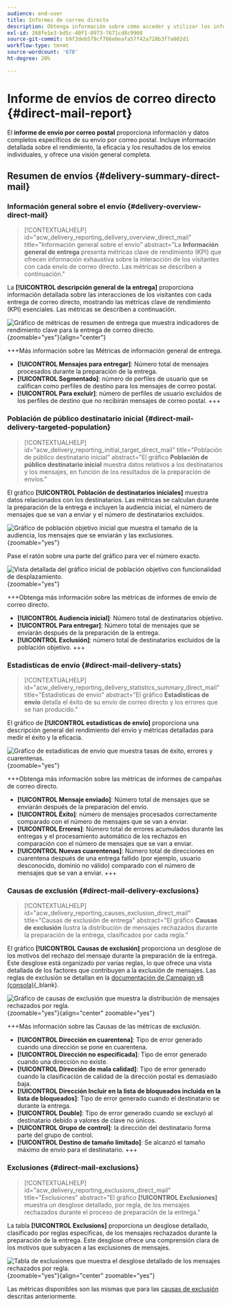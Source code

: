 ```yaml
---
audience: end-user
title: Informes de correo directo
description: Obtenga información sobre cómo acceder y utilizar los informes de correo directo
exl-id: 268fe1e3-bd5c-40f1-8973-7671cd8c9960
source-git-commit: b9f3deb579cf786e0eafa57f42a728b3f7a002d1
workflow-type: tm+mt
source-wordcount: '678'
ht-degree: 20%

---
```


# Informe de envíos de correo directo {#direct-mail-report}

El **informe de envío por correo postal** proporciona información y datos completos específicos de su envío por correo postal. Incluye información detallada sobre el rendimiento, la eficacia y los resultados de los envíos individuales, y ofrece una visión general completa.

## Resumen de envíos {#delivery-summary-direct-mail}

### Información general sobre el envío {#delivery-overview-direct-mail}

>[!CONTEXTUALHELP]
>id="acw_delivery_reporting_delivery_overview_direct_mail"
>title="Información general sobre el envío"
>abstract="La **Información general de entrega** presenta métricas clave de rendimiento (KPI) que ofrecen información exhaustiva sobre la interacción de los visitantes con cada envío de correo directo. Las métricas se describen a continuación."

La **[!UICONTROL descripción general de la entrega]** proporciona información detallada sobre las interacciones de los visitantes con cada entrega de correo directo, mostrando las métricas clave de rendimiento (KPI) esenciales. Las métricas se describen a continuación.

![Gráfico de métricas de resumen de entrega que muestra indicadores de rendimiento clave para la entrega de correo directo.](assets/direct-overview.png){zoomable="yes"}{align="center"}

+++Más información sobre las Métricas de información general de entrega.

* **[!UICONTROL Mensajes para entregar]**: Número total de mensajes procesados durante la preparación de la entrega.
* **[!UICONTROL Segmentado]**: número de perfiles de usuario que se califican como perfiles de destino para los mensajes de correo postal.
* **[!UICONTROL Para excluir]**: número de perfiles de usuario excluidos de los perfiles de destino que no recibirán mensajes de correo postal.
+++

### Población de público destinatario inicial {#direct-mail-delivery-targeted-population}

>[!CONTEXTUALHELP]
>id="acw_delivery_reporting_initial_target_direct_mail"
>title="Población de público destinatario inicial"
>abstract="El gráfico **Población de público destinatario inicial** muestra datos relativos a los destinatarios y los mensajes, en función de los resultados de la preparación de envíos."

El gráfico **[!UICONTROL Población de destinatarios iniciales]** muestra datos relacionados con los destinatarios. Las métricas se calculan durante la preparación de la entrega e incluyen la audiencia inicial, el número de mensajes que se van a enviar y el número de destinatarios excluidos.

![Gráfico de población objetivo inicial que muestra el tamaño de la audiencia, los mensajes que se enviarán y las exclusiones.](assets/direct-mail-delivery-targeted-population.png){zoomable="yes"}

Pase el ratón sobre una parte del gráfico para ver el número exacto.

![Vista detallada del gráfico inicial de población objetivo con funcionalidad de desplazamiento.](assets/direct-mail-delivery-targeted-population_2.png){zoomable="yes"}

+++Obtenga más información sobre las métricas de informes de envío de correo directo.

* **[!UICONTROL Audiencia inicial]**: Número total de destinatarios objetivo.
* **[!UICONTROL Para entregar]**: Número total de mensajes que se enviarán después de la preparación de la entrega.
* **[!UICONTROL Exclusión]**: número total de destinatarios excluidos de la población objetivo.
+++

### Estadísticas de envío {#direct-mail-delivery-stats}

>[!CONTEXTUALHELP]
>id="acw_delivery_reporting_delivery_statistics_summary_direct_mail"
>title="Estadísticas de envío"
>abstract="El gráfico **Estadísticas de envío** detalla el éxito de su envío de correo directo y los errores que se han producido."

El gráfico de **[!UICONTROL estadísticas de envío]** proporciona una descripción general del rendimiento del envío y métricas detalladas para medir el éxito y la eficacia.

![Gráfico de estadísticas de envío que muestra tasas de éxito, errores y cuarentenas.](assets/direct-mail-delivery-stats.png){zoomable="yes"}

+++Obtenga más información sobre las métricas de informes de campañas de correo directo.

* **[!UICONTROL Mensaje enviado]**: Número total de mensajes que se enviarán después de la preparación del envío.
* **[!UICONTROL Éxito]**: número de mensajes procesados correctamente comparado con el número de mensajes que se van a enviar.
* **[!UICONTROL Errores]**: Número total de errores acumulados durante las entregas y el procesamiento automático de los rechazos en comparación con el número de mensajes que se van a enviar.
* **[!UICONTROL Nuevas cuarentenas]**: Número total de direcciones en cuarentena después de una entrega fallido (por ejemplo, usuario desconocido, dominio no válido) comparado con el número de mensajes que se van a enviar.
+++

### Causas de exclusión {#direct-mail-delivery-exclusions}

>[!CONTEXTUALHELP]
>id="acw_delivery_reporting_causes_exclusion_direct_mail"
>title="Causas de exclusión de entrega"
>abstract="El gráfico **Causas de exclusión** ilustra la distribución de mensajes rechazados durante la preparación de la entrega, clasificados por cada regla."

El gráfico **[!UICONTROL Causas de exclusión]** proporciona un desglose de los motivos del rechazo del mensaje durante la preparación de la entrega. Este desglose está organizado por varias reglas, lo que ofrece una vista detallada de los factores que contribuyen a la exclusión de mensajes. Las reglas de exclusión se detallan en la [documentación de Campaign v8 (consola)](https://experienceleague.adobe.com/docs/campaign/campaign-v8/send/failures/delivery-failures.html#email-error-types){_blank}.

![Gráfico de causas de exclusión que muestra la distribución de mensajes rechazados por regla.](assets/direct-mail-delivery-exclusions.png){zoomable="yes"}{align="center" zoomable="yes"}

+++Más información sobre las Causas de las métricas de exclusión.

* **[!UICONTROL Dirección en cuarentena]**: Tipo de error generado cuando una dirección se pone en cuarentena.
* **[!UICONTROL Dirección no especificada]**: Tipo de error generado cuando una dirección no existe.
* **[!UICONTROL Dirección de mala calidad]**: Tipo de error generado cuando la clasificación de calidad de la dirección postal es demasiado baja.
* **[!UICONTROL Dirección Incluir en la lista de bloqueados incluida en la lista de bloqueados]**: Tipo de error generado cuando el destinatario se durante la entrega.
* **[!UICONTROL Double]**: Tipo de error generado cuando se excluyó al destinatario debido a valores de clave no únicos.
* **[!UICONTROL Grupo de control]**: la dirección del destinatario forma parte del grupo de control.
* **[!UICONTROL Destino de tamaño limitado]**: Se alcanzó el tamaño máximo de envío para el destinatario.
+++

### Exclusiones {#direct-mail-exclusions}

>[!CONTEXTUALHELP]
>id="acw_delivery_reporting_exclusions_direct_mail"
>title="Exclusiones"
>abstract="El gráfico **[!UICONTROL Exclusiones]** muestra un desglose detallado, por regla, de los mensajes rechazados durante el proceso de preparación de la entrega."

La tabla **[!UICONTROL Exclusions]** proporciona un desglose detallado, clasificado por reglas específicas, de los mensajes rechazados durante la preparación de la entrega. Este desglose ofrece una comprensión clara de los motivos que subyacen a las exclusiones de mensajes.

![Tabla de exclusiones que muestra el desglose detallado de los mensajes rechazados por regla.](assets/direct-mail-exclusions.png){zoomable="yes"}{align="center" zoomable="yes"}

Las métricas disponibles son las mismas que para las [causas de exclusión](#direct-mail-delivery-exclusions) descritas anteriormente.